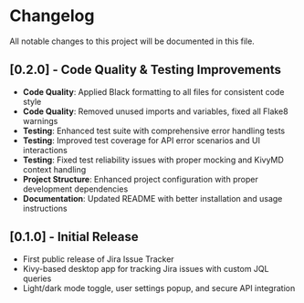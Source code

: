 # Changelog

All notable changes to this project will be documented in this file.

## [0.2.0] - Code Quality & Testing Improvements
- **Code Quality**: Applied Black formatting to all files for consistent code style
- **Code Quality**: Removed unused imports and variables, fixed all Flake8 warnings
- **Testing**: Enhanced test suite with comprehensive error handling tests
- **Testing**: Improved test coverage for API error scenarios and UI interactions
- **Testing**: Fixed test reliability issues with proper mocking and KivyMD context handling
- **Project Structure**: Enhanced project configuration with proper development dependencies
- **Documentation**: Updated README with better installation and usage instructions

## [0.1.0] - Initial Release
- First public release of Jira Issue Tracker
- Kivy-based desktop app for tracking Jira issues with custom JQL queries
- Light/dark mode toggle, user settings popup, and secure API integration 